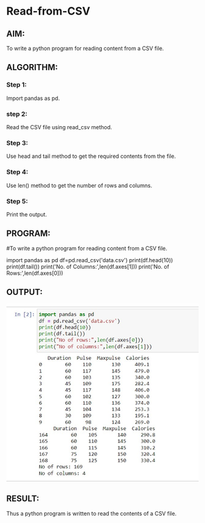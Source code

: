 # Read-from-CSV

## AIM:

To write a python program for reading content from a CSV file.

## ALGORITHM:

### Step 1:
Import pandas as pd.

### step 2:
Read the CSV file using read_csv method.

### Step 3:
Use head and tail method to get the required contents from the file.

### Step 4:
Use len() method to get the number of rows and columns.

### Step 5:
Print the output.

## PROGRAM:

#To write a python program for reading content from a CSV file.

import pandas as pd
df=pd.read_csv('data.csv')
print(df.head(10))
print(df.tail())
print('No. of Columns:',len(df.axes[1]))
print('No. of Rows:',len(df.axes[0]))

## OUTPUT:

![](./output.jpg)

## RESULT:

Thus a python program is written to read the contents of a CSV file.